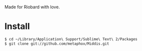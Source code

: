 Made for Riobard with love.

# Install

```sh
$ cd ~/Library/Application\ Support/Sublime\ Text\ 2/Packages
$ git clone git://github.com/metaphox/Middis.git
```